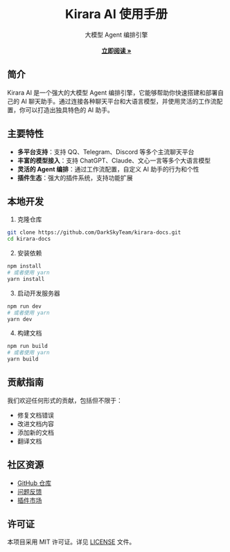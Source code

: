 <p align="center">
  <h1 align="center">Kirara AI 使用手册</h1>

  <p align="center">
    大模型 Agent 编排引擎
    <br/>
    <br/>
    <a href="https://kirara-docs.app.lss233.com"><strong>立即阅读 »</strong></a>
    <br/>
  </p>
</p>

## 简介

Kirara AI 是一个强大的大模型 Agent 编排引擎，它能够帮助你快速搭建和部署自己的 AI 聊天助手。通过连接各种聊天平台和大语言模型，并使用灵活的工作流配置，你可以打造出独具特色的 AI 助手。

## 主要特性

- **多平台支持**：支持 QQ、Telegram、Discord 等多个主流聊天平台
- **丰富的模型接入**：支持 ChatGPT、Claude、文心一言等多个大语言模型
- **灵活的 Agent 编排**：通过工作流配置，自定义 AI 助手的行为和个性
- **插件生态**：强大的插件系统，支持功能扩展

## 本地开发

1. 克隆仓库
```bash
git clone https://github.com/DarkSkyTeam/kirara-docs.git
cd kirara-docs
```

2. 安装依赖
```bash
npm install
# 或者使用 yarn
yarn install
```

3. 启动开发服务器
```bash
npm run dev
# 或者使用 yarn
yarn dev
```

4. 构建文档
```bash
npm run build
# 或者使用 yarn
yarn build
```

## 贡献指南

我们欢迎任何形式的贡献，包括但不限于：

- 修复文档错误
- 改进文档内容
- 添加新的文档
- 翻译文档

## 社区资源

- [GitHub 仓库](https://github.com/lss233/chatgpt-mirai-qq-bot/)
- [问题反馈](https://github.com/lss233/chatgpt-mirai-qq-bot/issues)
- [插件市场](https://kirara-plugin.app.lss233.com/)

## 许可证

本项目采用 MIT 许可证。详见 [LICENSE](LICENSE) 文件。 